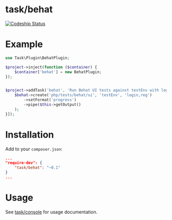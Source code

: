 task/behat
============

[![Codeship Status](https://www.codeship.io/projects/7e628e90-d52e-0131-832b-520dd48743bb/status)](https://www.codeship.io/projects/23688)

Example
=======

```php
use Task\Plugin\BehatPlugin;

$project->inject(function ($container) {
    $container['behat'] = new BehatPlugin;
});


$project->addTask('behat', 'Run Behat UI tests against testEnv with login & reg tags', ['behat', function ($behat) {
    $behat->create('php/tests/behat/ui', 'testEnv', 'login,reg')
        ->setFormat('progress')
        ->pipe($this->getOutput()
    );
}]);


```

Installation
============

Add to your `composer.json`:
```json
...
"require-dev": {
    "task/behat": "~0.1"
}
...
```

Usage
=====
See [task/console](https://github.com/taskphp/console) for usage documentation.
